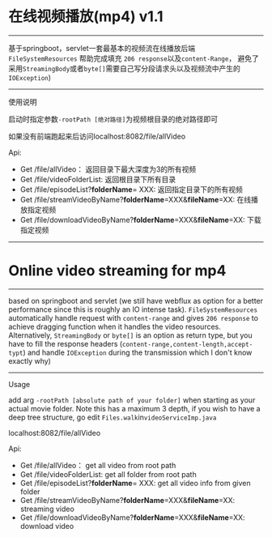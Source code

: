 # 在线视频播放(mp4) v1.1 
***
基于springboot，servlet一套最基本的视频流在线播放后端 `FileSystemResources`
帮助完成填充 `206 response`以及`content-Range`， 
避免了采用`StreamingBody`或者`byte[]`需要自己写分段请求头以及视频流中产生的`IOException`)
***
使用说明

启动时指定参数`-rootPath [绝对路径]`为视频根目录的绝对路径即可

如果没有前端跑起来后访问localhost:8082/file/allVideo

Api: 
- Get /file/allVideo： 返回目录下最大深度为3的所有视频
- Get /file/videoFolderList: 返回根目录下所有目录
- Get /file/episodeList?__folderName__= XXX: 返回指定目录下的所有视频
- Get /file/streamVideoByName?__folderName__=XXX&__fileName__=XX: 在线播放指定视频
- Get /file/downloadVideoByName?__folderName__=XXX&__fileName__=XX: 下载指定视频
***
# Online video streaming for mp4
***
based on springboot and servlet (we still have webflux as option for a better performance since
this is roughly an IO intense task). `FileSystemResources` automatically handle
 request with `content-range` and gives `206 response` to achieve dragging function when it handles the video
resources. Alternatively, `StreamingBody` or `byte[]` is an option as return type, but you have to fill 
the response headers (`content-range,content-length,accept-typt`) and handle `IOException` during the transmission 
which I don't know exactly why)
***
Usage 

add arg `-rootPath [absolute path of your folder]` when starting as your actual movie folder.
Note this has a maximum 3 depth, if you wish to have a deep tree structure, go edit `Files.walk`in`videoServiceImp.java`

localhost:8082/file/allVideo

Api:
- Get /file/allVideo： get all video from root path
- Get /file/videoFolderList: get all folder from root path
- Get /file/episodeList?__folderName__= XXX: get all video info from given folder
- Get /file/streamVideoByName?__folderName__=XXX&__fileName__=XX: streaming video
- Get /file/downloadVideoByName?__folderName__=XXX&__fileName__=XX: download video
